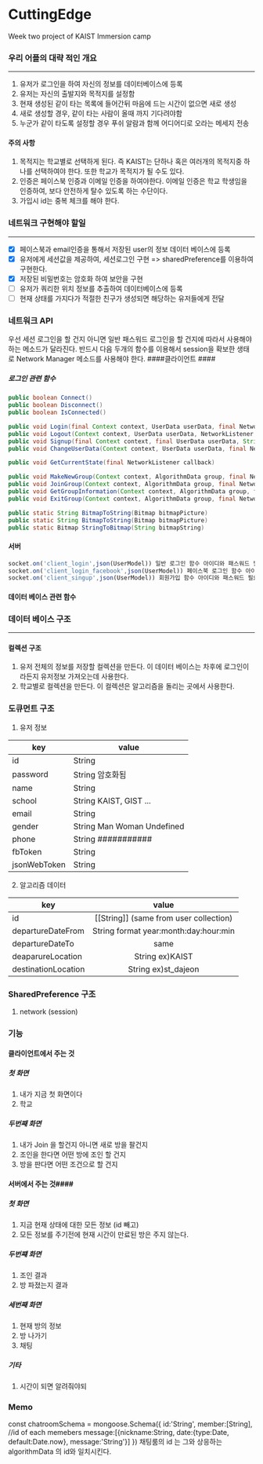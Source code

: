 # CuttingEdge
Week two project of KAIST Immersion camp

### 우리 어플의 대략 적인 개요
---
1. 유저가 로그인을 하여 자신의 정보를 데이터베이스에 등록
2. 유저는 자신의 출발지와 목적지를 설정함
3. 현재 생성된 같이 타는 목록에 들어간뒤 마음에 드는 시간이 없으면 새로 생성
4. 새로 생성할 경우, 같이 타는 사람이 올때 까지 기다려야함
5. 누군가 같이 타도록 설정할 경우 푸쉬 알람과 함께 어디어디로 오라는 메세지 전송

#### 주의 사항
1. 목적지는 학교별로 선택하게 된다. 즉 KAIST는 단하나 혹은 여러개의 목적지중 하나를 선택하여야 한다. 또한 학교가 목적지가 될 수도 있다.
2. 인증은 페이스북 인증과 이메일 인증을 하여야한다. 이메일 인증은 학교 학생임을 인증하여, 보다 안전하게 탈수 있도록 하는 수단이다.
3. 가입시 id는 중복 체크를 해야 한다. 

### 네트워크 구현해야 할일
---
- [x] 페이스북과 email인증을 통해서 저장된 user의 정보 데이터 베이스에 등록
- [x] 유저에게 세션값을 제공하여, 세션로그인 구현 => sharedPreference를 이용하여 구현한다. 
- [x] 저장된 비밀번호는 암호화 하여 보안을 구현 
- [ ] 유저가 쿼리한 위치 정보를 추출하여 데이터베이스에 등록
- [ ] 현재 상태를 가지다가 적절한 친구가 생성되면 해당하는 유저들에게 전달

### 네트워크 API
우선 세션 로그인을 할 건지 아니면 일반 패스워드 로그인을 할 건지에 따라서 사용해야 하는 메소드가 달라진다.
반드시 다음 두개의 함수를 이용해서 session을 확보한 생태로 Network Manager 메소드를 사용해야 한다. 
####클라이언트 ####
##### 로그인 관련 함수 #####
```java
public boolean Connect()
public boolean Disconnect()
public boolean IsConnected()

public void Login(final Context context, UserData userData, final NetworkListener callback)
public void Logout(Context context, UserData userData, NetworkListener callback) 
public void Signup(final Context context, final UserData userData, String method, final NetworkListener callback)
public void ChangeUserData(Context context, UserData userData, final NetworkListener callback)

public void GetCurrentState(final NetworkListener callback)

public void MakeNewGroup(Context context, AlgorithmData group, final NetworkListener callback)
public void JoinGroup(Context context, AlgorithmData group, final NetworkListener callback)
public void GetGroupInformation(Context context, AlgorithmData group, final NetworkListener callback)
public void ExitGroup(Context context, AlgorithmData group, final NetworkListener callback)

public static String BitmapToString(Bitmap bitmapPicture)
public static String BitmapToString(Bitmap bitmapPicture)
public static Bitmap StringToBitmap(String bitmapString)
```
#### 서버 ####
```javascript
socket.on('client_login',json(UserModel)) 일반 로그인 함수 아이디와 패스워드 필요
socket.on('client_login_facebook',json(UserModel)) 페이스북 로그인 함수 아이디와 페이스북 토큰이 필요 만약 회원가입 되어 있지 않으면 자동으로 회원가입까지 처리
socket.on('client_singup',json(UserModel)) 회원가입 함수 아이디와 패스워드 필요
```
#### 데이터 베이스 관련 함수 ####

### 데이터 베이스 구조
---
#### 컬렉션 구조
1. 유저 전체의 정보를 저장할 컬렉션을 만든다. 이 데이터 베이스는 차후에 로그인이라든지 유저정보 가져오는데 사용한다.
2. 학교별로 컬렉션을 만든다. 이 컬렉션은 알고리즘을 돌리는 곳에서 사용한다.
### 도큐먼트 구조
1. 유저 정보

| key      | value                      |
|----------|----------------------------|
| id       | String                     |
| password | String 암호화됨            |
| name     | String                     |
| school   | String KAIST, GIST ...     |
| email    | String                     |
| gender   | String Man Woman Undefined |
| phone    | String ###########         |
| fbToken  | String                     |
| jsonWebToken | String                 |

2. 알고리즘 데이터 

| key                 |                 value                 |
|---------------------|:-------------------------------------:|
| id                  | [[String]] (same from user collection)|
| departureDateFrom   | String format year:month:day:hour:min |
| departureDateTo     | same                                  |
| deaparureLocation   |            String ex)KAIST            |
| destinationLocation |          String ex)st_dajeon          |

### SharedPreference 구조
1. network (session)


### 기능 ###
#### 클라이언트에서 주는 것 #####
##### 첫 화면 #####
1. 내가 지금 첫 화면이다
2. 학교

##### 두번째 화면 #####
1. 내가 Join 을 할건지 아니면 새로 방을 팔건지
2. 조인을 한다면 어떤 방에 조인 할 건지
3. 방을 판다면 어떤 조건으로 할 건지

#### 서버에서 주는 것####
##### 첫 화면 #####
1. 지금 현재 상태에 대한 모든 정보 (id 빼고)
2. 모든 정보를 주기전에 현재 시간이 만료된 방은 주지 않는다. 

##### 두번쨰 화면 #####
1. 조인 결과
2. 방 파졌는지 결과

##### 세번째 화면 #####
1. 현재 방의 정보
2. 방 나가기
3. 채팅

##### 기타 #####
1. 시간이 되면 알려줘야되 


### Memo ###

const chatroomSchema = mongoose.Schema({ 
    id:'String',
    member:[String], //id of each memebers
    message:[{nickname:String, date:{type:Date, default:Date.now}, message:'String'}]
})
채팅룸의 id 는 그와 상응하는 algorithmData 의 id와 일치시킨다. 






























